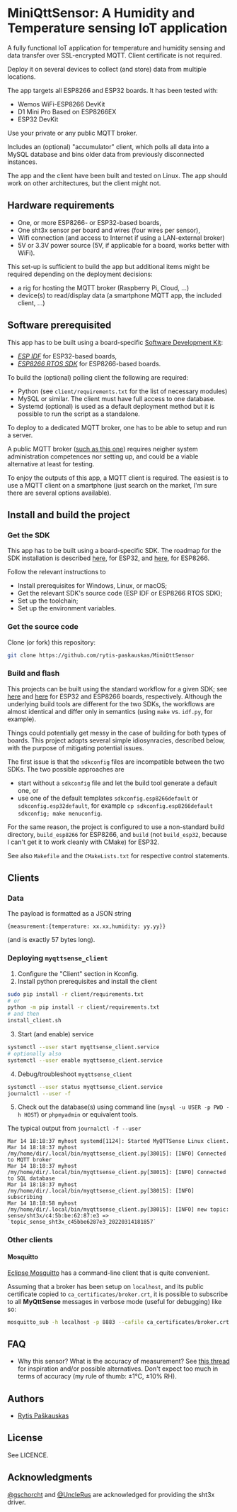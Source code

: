 # MiniQttSensor: A Humidity and Temperature sensing IoT application

A fully functional IoT application for temperature and humidity sensing and data transfer over SSL-encrypted MQTT. Client certificate is not required.

Deploy it on several devices to collect (and store) data from multiple locations.

The app targets all ESP8266 and ESP32 boards. It has been tested with:
- Wemos WiFi-ESP8266 DevKit
- D1 Mini Pro Based on ESP8266EX
- ESP32 DevKit

Use your private or any public MQTT broker.

Includes an (optional) "accumulator" client, which polls all data into a MySQL database and bins older data from previously disconnected instances.

The app and the client have been built and tested on Linux. 
The app should work on other architectures, but the client might not.
## Hardware requirements

- One, or more ESP8266- or ESP32-based boards,
- One sht3x sensor per board and wires (four wires per sensor),
- Wifi connection (and access to Internet if using a LAN-external broker)
- 5V or 3.3V power source (5V, if applicable for a board, works better with WiFi).

This set-up is sufficient to build the app but additional items might be required depending on the deployment decisions:
- a rig for hosting the MQTT broker (Raspberry Pi, Cloud, ...)
- device(s) to read/display data (a smartphone MQTT app, the included client, ...)

## Software prerequisited
This app has to be built using a board-specific  [Software Development Kit](https://www.espressif.com/en/products/sdks/esp-idf "ESP IDF by Espressif"):
- [*ESP IDF*](https://github.com/espressif/esp-idf "ESP-IDF on Github") for ESP32-based boards,
- [*ESP8266 RTOS SDK*](https://github.com/espressif/ESP8266_RTOS_SDK "ESP8266 RTOS SDK on Github") for ESP8266-based boards.

To build the (optional) polling client the following are required:
- Python (see `client/requirements.txt` for the list of necessary modules)
- MySQL or similar. The client must have full access to one database.
- Systemd (optional) is used as a default deployment method but it is possible to run the script as a standalone.

To deploy to a dedicated MQTT broker, one has to be able to setup and run a server.

A public MQTT broker ([such as this one](https://test.mosquitto.org "public MQTT broker")) requires neigher system administration  competences nor setting up, and could be a viable alternative at least for testing.

To enjoy the outputs of this app, a MQTT client is required. The easiest is to use a MQTT client on a smartphone (just search on the market, I'm sure there are several options available).

## Install and build the project
### Get the SDK
This app has to be built using a board-specific SDK. 
The roadmap for the SDK installation is described [here](https://docs.espressif.com/projects/esp-idf/en/latest/esp32/get-started/index.html#installation-step-by-step "install and setup ESP IDF"), for ESP32, and [here](https://docs.espressif.com/projects/esp8266-rtos-sdk/en/latest/get-started/index.html#setup-toolchain "install and setup ESP8266 RTOS SDK"), for ESP8266.

Follow the relevant instructions to
- Install prerequisites for Windows, Linux, or macOS;
- Get the relevant SDK's source code (ESP IDF or ESP8266 RTOS SDK);
- Set up the toolchain;
- Set up the environment variables.

### Get the source code
Clone (or fork) this repository:
```sh
git clone https://github.com/rytis-paskauskas/MiniQttSensor
```

### Build and flash
This projects can be built using the standard workflow for a given SDK; see [here](https://docs.espressif.com/projects/esp-idf/en/latest/esp32/get-started/index.html#step-6-connect-your-device "ESP IDF build workflow") and [here](https://docs.espressif.com/projects/esp8266-rtos-sdk/en/latest/get-started/index.html#connect "ESP8266 RTOS SDK build workflow") for ESP32 and ESP8266 boards, respectively. Although the underlying build tools are different for the two SDKs, the workflows are almost identical and differ only in semantics (using `make` vs. `idf.py`, for example).

Things could potentially get messy in the case of building for both types of boards.
This project adopts several simple idiosynracies, described below, with the purpose of mitigating potential issues.

The first issue is that the `sdkconfig` files are incompatible between the two SDKs. The two possible approaches are 
- start without a `sdkconfig` file and let the build tool generate a default one, or
- use one of the default templates `sdkconfig.esp8266default` or `sdkconfig.esp32default`, for example `cp sdkconfig.esp8266default sdkconfig; make menuconfig`.

For the same reason, the project is configured to use a non-standard build directory,  `build_esp8266` for ESP8266, and `build` (not `build_esp32`, because I can't get it to work cleanly with CMake) for ESP32.

See also `Makefile` and the `CMakeLists.txt` for respective control statements.

## Clients
### Data
The payload is formatted as a JSON string
```text
{measurement:{temperature: xx.xx,humidity: yy.yy}}
```
(and is exactly 57 bytes long).

### Deploying `myqttsense_client`
1. Configure the "Client" section in Kconfig.
2. Install python prerequisites and install the client
```sh
sudo pip install -r client/requirements.txt
# or
python -m pip install -r client/requirements.txt
# and then
install_client.sh
```
3. Start (and enable) service
```sh
systemctl --user start myqttsense_client.service
# optionally also
systemctl --user enable myqttsense_client.service
```
4. Debug/troubleshoot `myqttsense_client`
```sh
systemctl --user status myqttsense_client.service
journalctl --user -f
```
5. Check out the database(s) using command line (`mysql -u USER -p PWD -h HOST`) or `phpmyadmin` or equivalent tools.

The typical output from `journalctl -f --user`
```text
Mar 14 18:18:37 myhost systemd[1124]: Started MyQTTSense Linux client.
Mar 14 18:18:37 myhost /my/home/dir/.local/bin/myqttsense_client.py[38015]: [INFO] Connected to MQTT broker
Mar 14 18:18:37 myhost /my/home/dir/.local/bin/myqttsense_client.py[38015]: [INFO] Connected to SQL database
Mar 14 18:18:37 myhost /my/home/dir/.local/bin/myqttsense_client.py[38015]: [INFO] subscribing
Mar 14 18:18:58 myhost /my/home/dir/.local/bin/myqttsense_client.py[38015]: [INFO] new topic: sense/sht3x/c4:5b:be:62:87:e3 => `topic_sense_sht3x_c45bbe6287e3_20220314181857`
```

### Other clients

#### Mosquitto 
[Eclipse Mosquitto](https://mosquitto.org) has a command-line client that is quite convenient.

Assuming that a broker has been setup on `localhost`, and its public certificate copied to `ca_certificates/broker.crt`, it is possible to subscribe to all **MyQttSense** messages in verbose mode (useful for debugging) like so:
```sh
mosquitto_sub -h localhost -p 8883 --cafile ca_certificates/broker.crt  -t 'sense/sht3x/#' -F %J  --pretty -v
```

## FAQ
- Why this sensor? What is the accuracy of measurement?
  See [this thread](https://forum.arduino.cc/t/compare-different-i2c-temperature-and-humidity-sensors-sht2x-sht3x-sht85/599609 "i2c sensor Arduino forum thread") for inspiration and/or possible alternatives. Don't expect too much in terms of accuracy (my rule of thumb: ±1°C, ±10% RH).

## Authors
* [Rytis Paškauskas](https://github.com/rytis-paskauskas)

## License
See LICENCE.

## Acknowledgments

[@gschorcht](https://github.com/gschorcht) and  [@UncleRus](https://github.com/UncleRus) are acknowledged for providing the sht3x driver.
